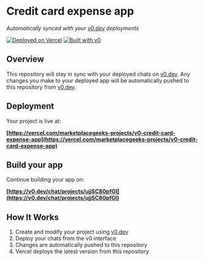 # Credit card expense app

*Automatically synced with your [v0.dev](https://v0.dev) deployments*

[![Deployed on Vercel](https://img.shields.io/badge/Deployed%20on-Vercel-black?style=for-the-badge&logo=vercel)](https://vercel.com/marketplacegeeks-projects/v0-credit-card-expense-app)
[![Built with v0](https://img.shields.io/badge/Built%20with-v0.dev-black?style=for-the-badge)](https://v0.dev/chat/projects/ujjSC80pfGI)

## Overview

This repository will stay in sync with your deployed chats on [v0.dev](https://v0.dev).
Any changes you make to your deployed app will be automatically pushed to this repository from [v0.dev](https://v0.dev).

## Deployment

Your project is live at:

**[https://vercel.com/marketplacegeeks-projects/v0-credit-card-expense-app](https://vercel.com/marketplacegeeks-projects/v0-credit-card-expense-app)**

## Build your app

Continue building your app on:

**[https://v0.dev/chat/projects/ujjSC80pfGI](https://v0.dev/chat/projects/ujjSC80pfGI)**

## How It Works

1. Create and modify your project using [v0.dev](https://v0.dev)
2. Deploy your chats from the v0 interface
3. Changes are automatically pushed to this repository
4. Vercel deploys the latest version from this repository